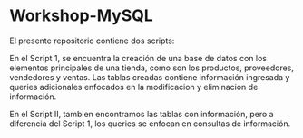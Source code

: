 # Workshop-MySQL

El presente repositorio contiene dos scripts:

En el Script 1, se encuentra la creación de una base de datos con los elementos principales de una tienda, como son los productos, proveedores, 
vendedores y ventas. Las tablas creadas contiene información ingresada y queries adicionales enfocados en la modificacion y eliminacion de información.

En el Script II, tambien encontramos las tablas con información, pero a diferencia del Script 1, los queries se enfocan en consultas de información.
